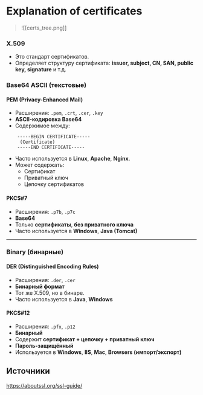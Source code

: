 # Explanation of certificates

> ![[certs_tree.png]]

### X.509
- Это стандарт сертификатов.
- Определяет структуру сертификата: **issuer, subject, CN, SAN, public key, signature** и т.д.

### Base64 ASCII (текстовые)

#### **PEM (Privacy-Enhanced Mail)**
- Расширения: `.pem`, `.crt`, `.cer`, `.key`
- **ASCII-кодировка Base64**
- Содержимое между:
```
	-----BEGIN CERTIFICATE----- 
	 (Certificate)
	-----END CERTIFICATE-----
```

- Часто используется в **Linux**, **Apache**, **Nginx**.
- Может содержать:
    - Сертификат
    - Приватный ключ
    - Цепочку сертификатов

####  **PKCS#7**
- Расширения: `.p7b`, `.p7c`
- **Base64**
- Только **сертификаты**, **без приватного ключа**
- Часто используется в **Windows**, **Java (Tomcat)**

---

###  Binary (бинарные)
#### **DER (Distinguished Encoding Rules)**
- Расширения: `.der`, `.cer`
- **Бинарный формат**
- Тот же X.509, но в бинаре.
- Часто используется в **Java**, **Windows**
#### **PKCS#12**
- Расширения: `.pfx`, `.p12`
- **Бинарный**
- Содержит **сертификат + цепочку + приватный ключ**
- **Пароль-защищённый**
- Используется в **Windows**, **IIS**, **Mac**, **Browsers (импорт/экспорт)**


## Источники

https://aboutssl.org/ssl-guide/
